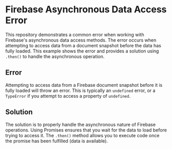 # Firebase Asynchronous Data Access Error

This repository demonstrates a common error when working with Firebase's asynchronous data access methods. The error occurs when attempting to access data from a document snapshot before the data has fully loaded. This example shows the error and provides a solution using `.then()` to handle the asynchronous operation.

## Error
Attempting to access data from a Firebase document snapshot before it is fully loaded will throw an error.  This is typically an `undefined` error, or a `TypeError` if you attempt to access a property of `undefined`.

## Solution
The solution is to properly handle the asynchronous nature of Firebase operations. Using Promises ensures that you wait for the data to load before trying to access it.  The `.then()` method allows you to execute code once the promise has been fulfilled (data is available).